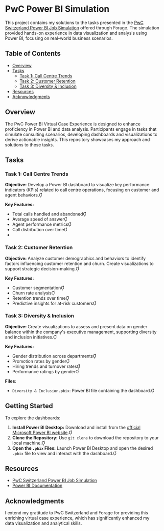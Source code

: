 # PwC Power BI Simulation

This project contains my solutions to the tasks presented in the [PwC Switzerland Power BI Job Simulation](https://www.theforage.com/simulations/pwc-ch/power-bi-cqxg) offered through Forage. The simulation provided hands-on experience in data visualization and analysis using Power BI, focusing on real-world business scenarios.

## Table of Contents

- [Overview](#overview)
- [Tasks](#tasks)
  - [Task 1: Call Centre Trends](#task-1-call-centre-trends)
  - [Task 2: Customer Retention](#task-2-customer-retention)
  - [Task 3: Diversity & Inclusion](#task-3-diversity--inclusion)
- [Resources](#resources)
- [Acknowledgments](#acknowledgments)

## Overview

The PwC Power BI Virtual Case Experience is designed to enhance proficiency in Power BI and data analysis. Participants engage in tasks that simulate consulting scenarios, developing dashboards and visualizations to derive actionable insights. This repository showcases my approach and solutions to these tasks.

## Tasks

### Task 1: Call Centre Trends

**Objective:** Develop a Power BI dashboard to visualize key performance indicators (KPIs) related to call centre operations, focusing on customer and agent behaviors.

**Key Features:**

- Total calls handled and abandoned
- Average speed of answer
- Agent performance metrics
- Call distribution over time
- 
### Task 2: Customer Retention

**Objective:** Analyze customer demographics and behaviors to identify factors influencing customer retention and churn. Create visualizations to support strategic decision-making.

**Key Features:**

- Customer segmentation
- Churn rate analysis
- Retention trends over time
- Predictive insights for at-risk customers

### Task 3: Diversity & Inclusion

**Objective:** Create visualizations to assess and present data on gender balance within the company's executive management, supporting diversity and inclusion initiatives.

**Key Features:**

- Gender distribution across departments
- Promotion rates by gender
- Hiring trends and turnover rates
- Performance ratings by gender

**Files:**

- `Diversity & Inclusion.pbix`: Power BI file containing the dashboard.

## Getting Started

To explore the dashboards:

1. **Install Power BI Desktop:** Download and install from the [official Microsoft Power BI website](https://powerbi.microsoft.com/desktop/).
2. **Clone the Repository:** Use `git clone` to download the repository to your local machine.
3. **Open the `.pbix` Files:** Launch Power BI Desktop and open the desired `.pbix` file to view and interact with the dashboard.

## Resources

- [PwC Switzerland Power BI Job Simulation](https://www.theforage.com/simulations/pwc-ch/power-bi-cqxg)
- [Power BI Documentation](https://docs.microsoft.com/power-bi/)

## Acknowledgments

I extend my gratitude to PwC Switzerland and Forage for providing this enriching virtual case experience, which has significantly enhanced my data visualization and analytical skills. 

